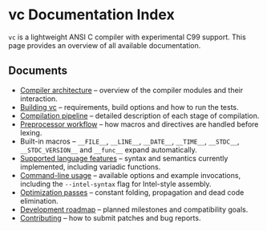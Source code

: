 # vc Documentation Index

`vc` is a lightweight ANSI C compiler with experimental C99 support. This page
provides an overview of all available documentation.

## Documents

- [Compiler architecture](architecture.md) – overview of the compiler modules
  and their interaction.
- [Building vc](building.md) – requirements, build options and how to run the
  tests.
- [Compilation pipeline](pipeline.md) – detailed description of each stage of
  compilation.
- [Preprocessor workflow](preprocessor.md) – how macros and directives are
  handled before lexing.
- Built-in macros – `__FILE__`, `__LINE__`, `__DATE__`, `__TIME__`,
  `__STDC__`, `__STDC_VERSION__` and `__func__` expand automatically.
- [Supported language features](language_features.md) – syntax and semantics
  currently implemented, including variadic functions.
- [Command-line usage](command_line.md) – available options and example
  invocations, including the `--intel-syntax` flag for Intel-style assembly.
- [Optimization passes](optimization.md) – constant folding, propagation and
  dead code elimination.
- [Development roadmap](roadmap.md) – planned milestones and compatibility
  goals.
- [Contributing](../CONTRIBUTING.md) – how to submit patches and bug reports.
